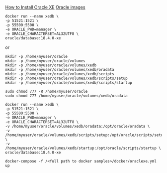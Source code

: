 [How to Install Oracle XE](https://blogs.oracle.com/oraclemagazine/post/deliver-oracle-database-18c-express-edition-in-containers)
[Oracle images](https://github.com/oracle/docker-images/tree/main/OracleDatabase/SingleInstance)

```
docker run --name xedb \
-p 51521:1521 \
-p 55500:5500 \
-e ORACLE_PWD=manager \
-e ORACLE_CHARACTERSET=AL32UTF8 \
oracle/database:18.4.0-xe
```
or 

```
mkdir -p /home/myuser/oracle
mkdir -p /home/myuser/oracle/volumes
mkdir -p /home/myuser/oracle/volumes/xedb
mkdir -p /home/myuser/oracle/volumes/xedb/oradata
mkdir -p /home/myuser/oracle/volumes/xedb/scripts
mkdir -p /home/myuser/oracle/volumes/xedb/scripts/setup
mkdir -p /home/myuser/oracle/volumes/xedb/scripts/startup

sudo chmod 777 -R /home/myuser/oracle
sudo chmod 777 /home/myuser/oracle/volumes/xedb/oradata
```

```
docker run --name xedb \
-p 51521:1521 \
-p 55500:5500 \
-e ORACLE_PWD=manager \
-e ORACLE_CHARACTERSET=AL32UTF8 \
-v /home/myuser/oracle/volumes/xedb/oradata:/opt/oracle/oradata \
-v /home/myuser/oracle/volumes/xedb/scripts/setup:/opt/oracle/scripts/setup \
-v /home/myuser/oracle/volumes/xedb/startup:/opt/oracle/scripts/startup \
oracle/database:18.4.0-xe
```

```
docker-compose -f /<full path to docker samples>/docker/oraclexe.yml up
```
